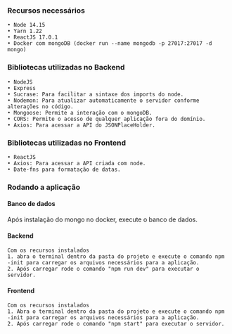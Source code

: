 <h3>Recursos necessários</h3>
	
	• Node 14.15
	• Yarn 1.22
	• ReactJS 17.0.1
	• Docker com mongoDB (docker run --name mongodb -p 27017:27017 -d mongo)

<h3>Bibliotecas utilizadas no Backend</h3>

	• NodeJS
	• Express
	• Sucrase: Para facilitar a sintaxe dos imports do node.
	• Nodemon: Para atualizar automaticamente o servidor conforme alterações no código.
	• Mongoose: Permite a interação com o mongoDB.
	• CORS: Permite o acesso de qualquer aplicação fora do domínio.
	• Axios: Para acessar a API do JSONPlaceHolder.

<h3>Bibliotecas utilizadas no Frontend</h3>

	• ReactJS 
	• Axios: Para acessar a API criada com node.
	• Date-fns para formatação de datas.

<h3>Rodando a aplicação</h3>

<h4>Banco de dados</h4>
	Após instalação do mongo no docker, execute o banco de dados.

<h4>Backend</h4>

	Com os recursos instalados
	1. abra o terminal dentro da pasta do projeto e execute o comando npm -init para carregar os arquivos necessários para a aplicação. 
	2. Após carregar rode o comando "npm run dev" para executar o servidor.

<h4>Frontend</h4>

	Com os recursos instalados
	1. Abra o terminal dentro da pasta do projeto e execute o comando npm -init para carregar os arquivos necessários para a aplicação. 
	2. Após carregar rode o comando "npm start" para executar o servidor.
